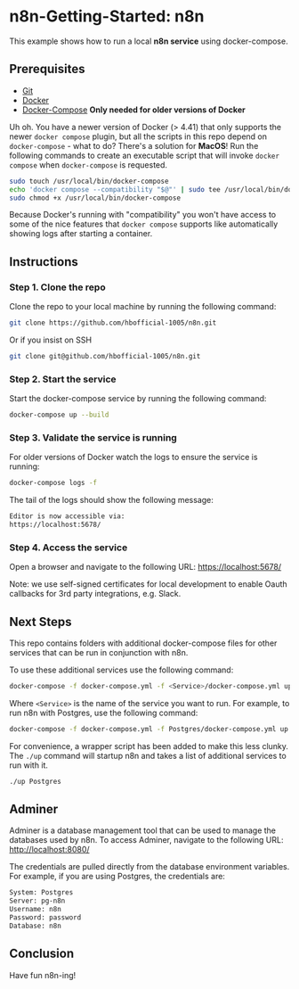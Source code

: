 # n8n-Getting-Started: n8n
This example shows how to run a local **n8n service** using docker-compose.

## Prerequisites

  - [Git](https://github.com/)
  - [Docker](https://docs.docker.com/engine/install/)
  - [Docker-Compose](https://docs.docker.com/compose/install/) **Only needed for older versions of Docker**

Uh oh. You have a newer version of Docker (> 4.41) that only supports the newer `docker compose`
plugin, but all the scripts in this repo depend on `docker-compose` - what to do? There's a solution
for **MacOS**! Run the following commands to create an executable script that will invoke `docker
compose` when `docker-compose` is requested.

```sh
sudo touch /usr/local/bin/docker-compose
echo 'docker compose --compatibility "$@"' | sudo tee /usr/local/bin/docker-compose
sudo chmod +x /usr/local/bin/docker-compose
```

Because Docker's running with "compatibility" you won't have access to some of the nice features
that `docker compose` supports like automatically showing logs after starting a container.

## Instructions
### Step 1. Clone the repo
Clone the repo to your local machine by running the following command:

```sh
git clone https://github.com/hbofficial-1005/n8n.git
```

Or if you insist on SSH

```bash
git clone git@github.com/hbofficial-1005/n8n.git
```

### Step 2. Start the service
Start the docker-compose service by running the following command:

```bash
docker-compose up --build
```

### Step 3. Validate the service is running
For older versions of Docker watch the logs to ensure the service is running:

```bash
docker-compose logs -f
```

The tail of the logs should show the following message:

```bash
Editor is now accessible via:
https://localhost:5678/
```

### Step 4. Access the service
Open a browser and navigate to the following URL: [https://localhost:5678/](https://localhost:5678/)

Note: we use self-signed certificates for local development to enable Oauth callbacks for 3rd party integrations, e.g. Slack.

## Next Steps
This repo contains folders with additional docker-compose files for other services that can be run in conjunction with n8n.

To use these additional services use the following command:
```bash
docker-compose -f docker-compose.yml -f <Service>/docker-compose.yml up
```

Where `<Service>` is the name of the service you want to run. For example, to run n8n with Postgres, use the following command:

```bash
docker-compose -f docker-compose.yml -f Postgres/docker-compose.yml up
```

For convenience, a wrapper script has been added to make this less clunky. The `./up` command will startup n8n and takes a list of additional services to run with it.

```bash
./up Postgres
```

## Adminer
Adminer is a database management tool that can be used to manage the databases used by n8n. To access Adminer, navigate to the following URL: [http://localhost:8080/](http://localhost:8080/)

The credentials are pulled directly from the database environment variables. 
For example, if you are using Postgres, the credentials are:

```bash
System: Postgres
Server: pg-n8n
Username: n8n
Password: password
Database: n8n
```

## Conclusion
Have fun n8n-ing!
